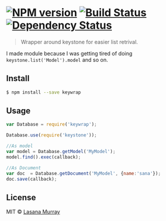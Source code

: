 #  [![NPM version][npm-image]][npm-url] [![Build Status][travis-image]][travis-url] [![Dependency Status][daviddm-url]][daviddm-image]

> Wrapper around keystone for easier list retrival. 

I made module because I was getting tired of doing `keystone.list('Model').model` and 
so on.

## Install

```sh
$ npm install --save keywrap
```

## Usage

```js
var Database = require('keywrap');

Database.use(require('keystone'));

//As model
var model = Database.getModel('MyModel');
model.find().exec(callback);

//As Document
var doc  = Database.getDocument('MyModel', {name:'sana'});
doc.save(callback);

```


## License

MIT © [Lasana Murray](http://trinistorm.org)


[npm-url]: https://npmjs.org/package/keywrap
[npm-image]: https://badge.fury.io/js/keywrap.svg
[travis-url]: https://travis-ci.org/metasansana/keywrap
[travis-image]: https://travis-ci.org/metasansana/keywrap.svg?branch=master
[daviddm-url]: https://david-dm.org/metasansana/keywrap.svg?theme=shields.io
[daviddm-image]: https://david-dm.org/metasansana/keywrap
